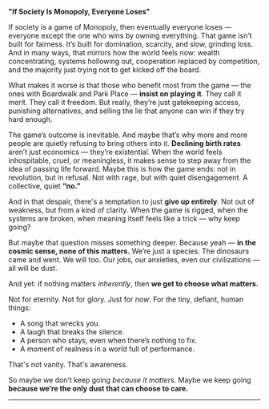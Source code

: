 **"If Society Is Monopoly, Everyone Loses"**

If society is a game of Monopoly, then eventually everyone loses — everyone except the one who wins by owning everything. That game isn’t built for fairness. It’s built for domination, scarcity, and slow, grinding loss. And in many ways, that mirrors how the world feels now: wealth concentrating, systems hollowing out, cooperation replaced by competition, and the majority just trying not to get kicked off the board.

What makes it worse is that those who benefit most from the game — the ones with Boardwalk and Park Place — **insist on playing it**. They call it merit. They call it freedom. But really, they’re just gatekeeping access, punishing alternatives, and selling the lie that anyone can win if they try hard enough.

The game’s outcome is inevitable. And maybe that’s why more and more people are quietly refusing to bring others into it. **Declining birth rates** aren’t just economics — they’re existential. When the world feels inhospitable, cruel, or meaningless, it makes sense to step away from the idea of passing life forward. Maybe this is how the game ends: not in revolution, but in refusal. Not with rage, but with quiet disengagement. A collective, quiet **“no.”**

And in that despair, there's a temptation to just **give up entirely**. Not out of weakness, but from a kind of clarity. When the game is rigged, when the systems are broken, when meaning itself feels like a trick — why keep going?

But maybe that question misses something deeper.
Because yeah — **in the cosmic sense, none of this matters.**
We’re just a species. The dinosaurs came and went. We will too.
Our jobs, our anxieties, even our civilizations — all will be dust.

And yet: if nothing matters *inherently*, then **we get to choose what matters.**

Not for eternity. Not for glory. Just for *now*.
For the tiny, defiant, human things:

* A song that wrecks you.
* A laugh that breaks the silence.
* A person who stays, even when there’s nothing to fix.
* A moment of realness in a world full of performance.

That's not vanity. That's awareness.

So maybe we don’t keep going *because it matters*.
Maybe we keep going **because we’re the only dust that can choose to care.**

---
